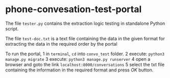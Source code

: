 # phone-convesation-test-portal
The file `tester.py` contains the extraction logic testing in standalone Python script.

The file `test-doc.txt` is a text file containing the data in the given format for extracting the data
in the required order by the portal

To run the portal,
 1 in `terminal`, `cd` into `convo_test` folder.
 2 execute: `python3 manage.py migrate`
 3 execute: `python3 manage.py runserver`
 4 open a browser and goto the link `localhost:8000/conversations`
 5 select the txt file containing the information in the required format and press *OK* button.
